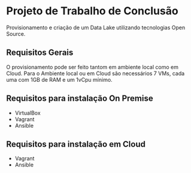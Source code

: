# Projeto de Trabalho de Conclusão

Provisionamento e criação de um Data Lake utilizando tecnologias Open Source.

## Requisitos Gerais
O provisionamento pode ser feito tantom em ambiente local como em Cloud. 
Para o Ambiente local ou em Cloud são necessários 7 VMs, cada uma com 1GB de RAM e um 1vCpu mínimo.


## Requisitos para instalação On Premise
* VirtualBox
* Vagrant
* Ansible

## Requisitos para instalação em Cloud
* Vagrant
* Ansible
